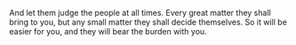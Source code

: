 And let them judge the people at all times. Every great matter they shall bring to you, but any small matter they shall decide themselves. So it will be easier for you, and they will bear the burden with you.
